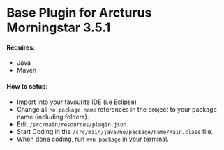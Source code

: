 # Base Plugin for Arcturus Morningstar 3.5.1

#### Requires:
* Java
* Maven

#### How to setup:
* Import into your favourite IDE (i.e Eclipse)
* Change all `no.package.name` references in the project to your package name (including folders).
* Edit `/src/main/resources/plugin.json`.
* Start Coding in the `/src/main/java/no/package/name/Main.class` file.
* When done coding, run `mvn package` in your terminal.
